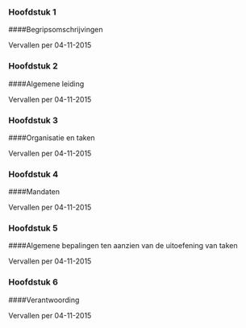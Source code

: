 <meta http-equiv='Content-Type' content='text/html; charset=utf-8' />

### Hoofdstuk  1  

####Begripsomschrijvingen

Vervallen per 04-11-2015 

### Hoofdstuk  2  

####Algemene leiding

Vervallen per 04-11-2015 

### Hoofdstuk  3  

####Organisatie en taken

Vervallen per 04-11-2015 

### Hoofdstuk  4  

####Mandaten

Vervallen per 04-11-2015 

### Hoofdstuk  5  

####Algemene bepalingen ten aanzien van de uitoefening van taken

Vervallen per 04-11-2015 

### Hoofdstuk  6  

####Verantwoording

Vervallen per 04-11-2015 

